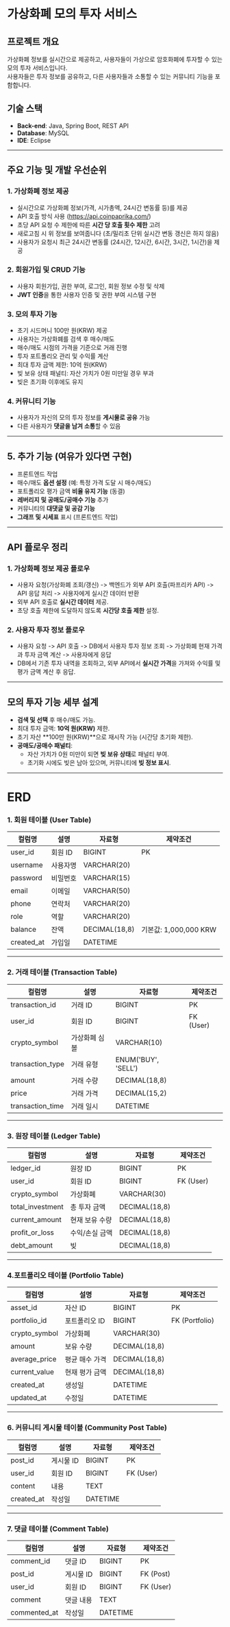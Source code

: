 # 가상화폐 모의 투자 서비스

## 프로젝트 개요
가상화폐 정보를 실시간으로 제공하고, 사용자들이 가상으로 암호화폐에 투자할 수 있는 모의 투자 서비스입니다.  
사용자들은 투자 정보를 공유하고, 다른 사용자들과 소통할 수 있는 커뮤니티 기능을 포함합니다.

## 기술 스택
- **Back-end**: Java, Spring Boot, REST API  
- **Database**: MySQL  
- **IDE**: Eclipse  

---

## 주요 기능 및 개발 우선순위

### 1. 가상화폐 정보 제공
- 실시간으로 가상화폐 정보(가격, 시가총액, 24시간 변동률 등)를 제공
- API 호출 방식 사용 (https://api.coinpaprika.com/)
- 초당 API 요청 수 제한에 따른 **시간 당 호출 횟수 제한** 고려
- 새로고침 시 위 정보를 보여줍니다 (초/밀리초 단위 실시간 변동 갱신은 하지 않음)
- 사용자가 요청시 최근 24시간 변동률 (24시간, 12시간, 6시간, 3시간, 1시간)을 제공

### 2. 회원가입 및 CRUD 기능
- 사용자 회원가입, 권한 부여, 로그인, 회원 정보 수정 및 삭제
- **JWT 인증**을 통한 사용자 인증 및 권한 부여 시스템 구현

### 3. 모의 투자 기능
- 초기 시드머니 100만 원(KRW) 제공
- 사용자는 가상화폐를 검색 후 매수/매도
- 매수/매도 시점의 가격을 기준으로 거래 진행
- 투자 포트폴리오 관리 및 수익률 계산
- 최대 투자 금액 제한: 10억 원(KRW)
- 빚 보유 상태 패널티: 자산 가치가 0원 미만일 경우 부과
- 빚은 초기화 이후에도 유지

### 4. 커뮤니티 기능
- 사용자가 자신의 모의 투자 정보를 **게시물로 공유** 가능
- 다른 사용자가 **댓글을 남겨 소통**할 수 있음

---

## 5. 추가 기능 (여유가 있다면 구현)
- 프론트엔드 작업
- 매수/매도 **옵션 설정** (예: 특정 가격 도달 시 매수/매도)
- 포트폴리오 평가 금액 **비율 유지 기능** (동결)
- **레버리지 및 공매도/공매수 기능** 추가
- 커뮤니티의 **대댓글 및 공감 기능**
- **그래프 및 시세표** 표시 (프론트엔드 작업)

---

## API 플로우 정리

### 1. 가상화폐 정보 제공 플로우
- 사용자 요청(가상화폐 조회/갱신) -> 백엔드가 외부 API 호출(파프리카 API) -> API 응답 처리 -> 사용자에게 실시간 데이터 반환
- 외부 API 호출로 **실시간 데이터** 제공.
- 초당 호출 제한에 도달하지 않도록 **시간당 호출 제한** 설정.

### 2. 사용자 투자 정보 플로우
- 사용자 요청 -> API 호출 -> DB에서 사용자 투자 정보 조회 -> 가상화폐 현재 가격과 투자 금액 계산 -> 사용자에게 응답
- DB에서 기존 투자 내역을 조회하고, 외부 API에서 **실시간 가격**을 가져와 수익률 및 평가 금액 계산 후 응답.

---

## 모의 투자 기능 세부 설계

- **검색 및 선택** 후 매수/매도 가능.
- 최대 투자 금액: **10억 원(KRW)** 제한.
- 초기 자산 **100만 원(KRW)**으로 재시작 가능 (시간당 초기화 제한).
- **공매도/공매수 패널티**:
  - 자산 가치가 0원 미만이 되면 **빚 보유 상태**로 패널티 부여.
  - 초기화 시에도 빚은 남아 있으며, 커뮤니티에 **빚 정보 표시**.

---

# ERD

### 1. 회원 테이블 (User Table)
| 컬럼명      | 설명       | 자료형        | 제약조건                 |
|-------------|------------|--------------|-------------------------|
| user_id     | 회원 ID     | BIGINT       | PK                      |
| username    | 사용자명     | VARCHAR(20) |                         |
| password    | 비밀번호     | VARCHAR(15) |                         |
| email       | 이메일       | VARCHAR(50) |                         |
| phone       | 연락처       | VARCHAR(20)  |                         |
| role        | 역할         | VARCHAR(20)  |                         |
| balance     | 잔액         | DECIMAL(18,8)| 기본값: 1,000,000 KRW  |
| created_at  | 가입일       | DATETIME     |                         |

---

### 2. 거래 테이블 (Transaction Table)
| 컬럼명          | 설명         | 자료형        | 제약조건        |
|-----------------|--------------|--------------|----------------|
| transaction_id  | 거래 ID      | BIGINT       | PK             |
| user_id         | 회원 ID      | BIGINT       | FK (User)      |
| crypto_symbol   | 가상화폐 심볼| VARCHAR(10)  |                |
| transaction_type| 거래 유형    | ENUM('BUY', 'SELL') |            |
| amount          | 거래 수량    | DECIMAL(18,8)|                |
| price           | 거래 가격    | DECIMAL(15,2)|                |
| transaction_time| 거래 일시    | DATETIME     |                |

---

### 3. 원장 테이블 (Ledger Table)
| 컬럼명         | 설명           | 자료형        | 제약조건        |
|----------------|----------------|--------------|----------------|
| ledger_id      | 원장 ID        | BIGINT       | PK             |
| user_id        | 회원 ID        | BIGINT       | FK (User)      |
| crypto_symbol  | 가상화폐       | VARCHAR(30)  |                |
| total_investment | 총 투자 금액 | DECIMAL(18,8)|                |
| current_amount| 현재 보유 수량 | DECIMAL(18,8)|                |
| profit_or_loss| 수익/손실 금액 | DECIMAL(18,8)|                |
| debt_amount    | 빚             | DECIMAL(18,8)|                |
---

### 4.포트폴리오 테이블 (Portfolio Table)
| 컬럼명           | 설명            | 자료형         | 제약조건        |
|------------------|----------------|---------------|----------------|
| asset_id         | 자산 ID         | BIGINT        | PK             |
| portfolio_id     | 포트폴리오 ID   | BIGINT        | FK (Portfolio) |
| crypto_symbol    | 가상화폐        | VARCHAR(30)   |                |
| amount           | 보유 수량       | DECIMAL(18,8) |                |
| average_price    | 평균 매수 가격  | DECIMAL(18,8) |                |
| current_value    | 현재 평가 금액  | DECIMAL(18,8) |                |
| created_at       | 생성일          | DATETIME      |                |
| updated_at       | 수정일          | DATETIME      |                |

---

### 6. 커뮤니티 게시물 테이블 (Community Post Table)
| 컬럼명     | 설명     | 자료형        | 제약조건        |
|------------|----------|--------------|----------------|
| post_id    | 게시물 ID| BIGINT       | PK             |
| user_id    | 회원 ID  | BIGINT       | FK (User)      |
| content    | 내용     | TEXT         |                |
| created_at | 작성일   | DATETIME     |                |

---

### 7. 댓글 테이블 (Comment Table)
| 컬럼명     | 설명      | 자료형        | 제약조건        |
|------------|-----------|--------------|----------------|
| comment_id | 댓글 ID   | BIGINT       | PK             |
| post_id    | 게시물 ID | BIGINT       | FK (Post)      |
| user_id    | 회원 ID   | BIGINT       | FK (User)      |
| comment    | 댓글 내용 | TEXT         |                |
| commented_at | 작성일  | DATETIME     |                |

